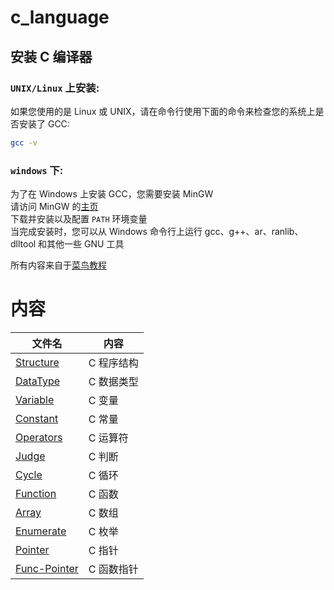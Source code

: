 # c_language

## 安装 C 编译器
### `UNIX/Linux` 上安装:
如果您使用的是 Linux 或 UNIX，请在命令行使用下面的命令来检查您的系统上是否安装了 GCC:
```sh
gcc -v
```
### `windows` 下:
为了在 Windows 上安装 GCC，您需要安装 MinGW <br>
请访问 MinGW 的[主页](https://www.mingw-w64.org/) <br>
下载并安装以及配置 `PATH` 环境变量 <br>
当完成安装时，您可以从 Windows 命令行上运行 gcc、g++、ar、ranlib、dlltool 和其他一些 GNU 工具

所有内容来自于[菜鸟教程](https://www.runoob.com/cprogramming/c-tutorial.html)

# 内容
| 文件名 | 内容 |
| ------ | ---- |
| [Structure](/Structure) | C 程序结构|
| [DataType](/DataType)   | C 数据类型|
| [Variable](/Variable)   | C 变量    |
| [Constant](/Constant)   | C 常量    |
| [Operators](/Operators) | C 运算符  |
| [Judge](/Judge)         | C 判断    |
| [Cycle](/Cycle)         | C 循环    |
| [Function](/Function)   | C 函数    |
| [Array](/Array)         | C 数组    |
| [Enumerate](/Enumerate) | C 枚举    |
| [Pointer](/Pointer)     | C 指针    |
| [Func-Pointer](/Func-Pointer) | C 函数指针 |
